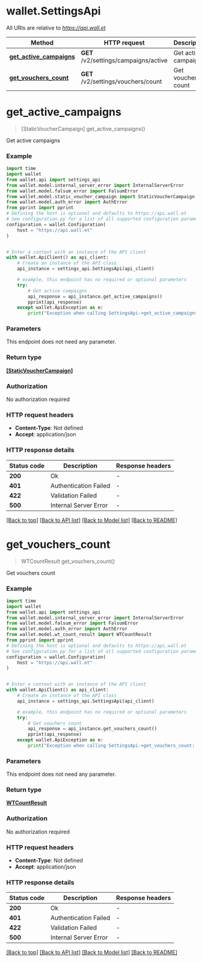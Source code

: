 # wallet.SettingsApi

All URIs are relative to *https://api.wall.et*

Method | HTTP request | Description
------------- | ------------- | -------------
[**get_active_campaigns**](SettingsApi.md#get_active_campaigns) | **GET** /v2/settings/campaigns/active | Get active campaigns
[**get_vouchers_count**](SettingsApi.md#get_vouchers_count) | **GET** /v2/settings/vouchers/count | Get vouchers count


# **get_active_campaigns**
> [StaticVoucherCampaign] get_active_campaigns()

Get active campaigns

### Example


```python
import time
import wallet
from wallet.api import settings_api
from wallet.model.internal_server_error import InternalServerError
from wallet.model.falsum_error import FalsumError
from wallet.model.static_voucher_campaign import StaticVoucherCampaign
from wallet.model.auth_error import AuthError
from pprint import pprint
# Defining the host is optional and defaults to https://api.wall.et
# See configuration.py for a list of all supported configuration parameters.
configuration = wallet.Configuration(
    host = "https://api.wall.et"
)


# Enter a context with an instance of the API client
with wallet.ApiClient() as api_client:
    # Create an instance of the API class
    api_instance = settings_api.SettingsApi(api_client)

    # example, this endpoint has no required or optional parameters
    try:
        # Get active campaigns
        api_response = api_instance.get_active_campaigns()
        pprint(api_response)
    except wallet.ApiException as e:
        print("Exception when calling SettingsApi->get_active_campaigns: %s\n" % e)
```


### Parameters
This endpoint does not need any parameter.

### Return type

[**[StaticVoucherCampaign]**](StaticVoucherCampaign.md)

### Authorization

No authorization required

### HTTP request headers

 - **Content-Type**: Not defined
 - **Accept**: application/json


### HTTP response details

| Status code | Description | Response headers |
|-------------|-------------|------------------|
**200** | Ok |  -  |
**401** | Authentication Failed |  -  |
**422** | Validation Failed |  -  |
**500** | Internal Server Error |  -  |

[[Back to top]](#) [[Back to API list]](../README.md#documentation-for-api-endpoints) [[Back to Model list]](../README.md#documentation-for-models) [[Back to README]](../README.md)

# **get_vouchers_count**
> WTCountResult get_vouchers_count()

Get vouchers count

### Example


```python
import time
import wallet
from wallet.api import settings_api
from wallet.model.internal_server_error import InternalServerError
from wallet.model.falsum_error import FalsumError
from wallet.model.auth_error import AuthError
from wallet.model.wt_count_result import WTCountResult
from pprint import pprint
# Defining the host is optional and defaults to https://api.wall.et
# See configuration.py for a list of all supported configuration parameters.
configuration = wallet.Configuration(
    host = "https://api.wall.et"
)


# Enter a context with an instance of the API client
with wallet.ApiClient() as api_client:
    # Create an instance of the API class
    api_instance = settings_api.SettingsApi(api_client)

    # example, this endpoint has no required or optional parameters
    try:
        # Get vouchers count
        api_response = api_instance.get_vouchers_count()
        pprint(api_response)
    except wallet.ApiException as e:
        print("Exception when calling SettingsApi->get_vouchers_count: %s\n" % e)
```


### Parameters
This endpoint does not need any parameter.

### Return type

[**WTCountResult**](WTCountResult.md)

### Authorization

No authorization required

### HTTP request headers

 - **Content-Type**: Not defined
 - **Accept**: application/json


### HTTP response details

| Status code | Description | Response headers |
|-------------|-------------|------------------|
**200** | Ok |  -  |
**401** | Authentication Failed |  -  |
**422** | Validation Failed |  -  |
**500** | Internal Server Error |  -  |

[[Back to top]](#) [[Back to API list]](../README.md#documentation-for-api-endpoints) [[Back to Model list]](../README.md#documentation-for-models) [[Back to README]](../README.md)


